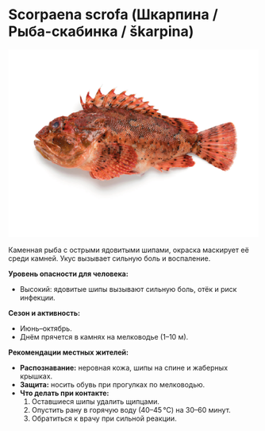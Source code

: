 # Scorpaena scrofa (Шкарпина / Рыба-скабинка / škarpina)

![Рыба-скабинка / Шкарпина](../images/scorpaena_scrofa.png)

Каменная рыба с острыми ядовитыми шипами, окраска маскирует её среди камней. Укус вызывает сильную боль и воспаление.

**Уровень опасности для человека:**
- Высокий: ядовитые шипы вызывают сильную боль, отёк и риск инфекции.

**Сезон и активность:**
- Июнь–октябрь.
- Днём прячется в камнях на мелководье (1–10 м).

**Рекомендации местных жителей:**
- **Распознавание:** неровная кожа, шипы на спине и жаберных крышках.
- **Защита:** носить обувь при прогулках по мелководью.
- **Что делать при контакте:**
  1. Оставшиеся шипы удалить щипцами.
  2. Опустить рану в горячую воду (40–45 °C) на 30–60 минут.
  3. Обратиться к врачу при сильной реакции.

